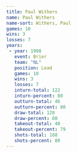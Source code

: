 ```yaml
---
title: Paul Withers
name: Paul Withers
name-sort: Withers, Paul
games: 10
wins: 3
losses: 7
years:
 - year: 1998
   event: Brier
   team: "NL"
   position: Lead
   games: 10
   wins: 3
   losses: 7
   inturn-total: 122
   inturn-percent: 80
   outturn-total: 46
   outturn-percent: 80
   draw-total: 128
   draw-percent: 80
   takeout-total: 40
   takeout-percent: 79
   shots-total: 168
   shots-percent: 80
---
```

